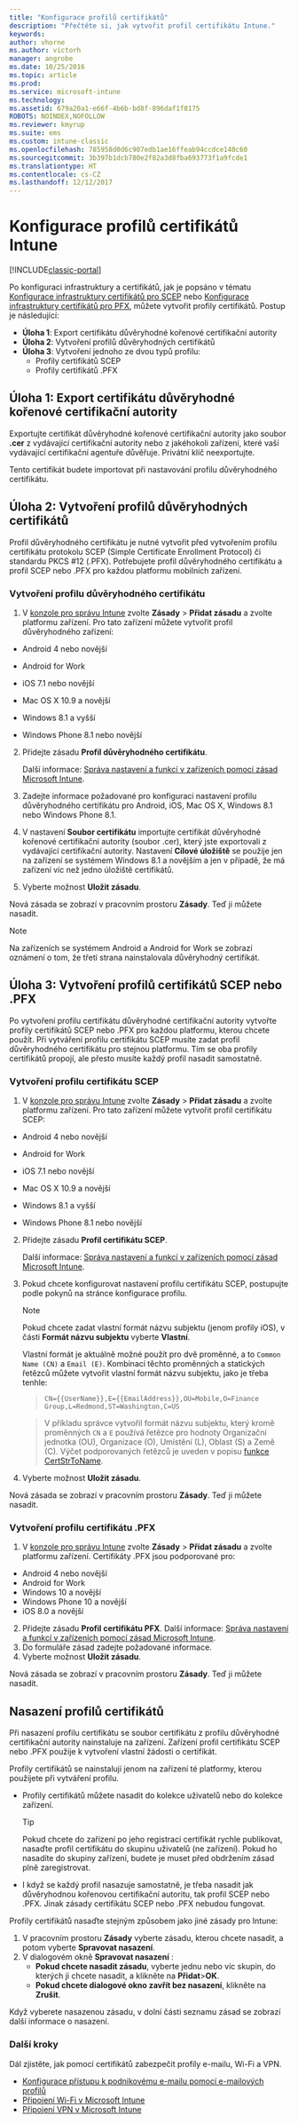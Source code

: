 ```yaml
---
title: "Konfigurace profilů certifikátů"
description: "Přečtěte si, jak vytvořit profil certifikátu Intune."
keywords: 
author: vhorne
ms.author: victorh
manager: angrobe
ms.date: 10/25/2016
ms.topic: article
ms.prod: 
ms.service: microsoft-intune
ms.technology: 
ms.assetid: 679a20a1-e66f-4b6b-bd8f-896daf1f8175
ROBOTS: NOINDEX,NOFOLLOW
ms.reviewer: kmyrup
ms.suite: ems
ms.custom: intune-classic
ms.openlocfilehash: 785958d0d6c907edb1ae16ffeab94ccdce140c60
ms.sourcegitcommit: 3b397b1dcb780e2f82a3d8fba693773f1a9fcde1
ms.translationtype: HT
ms.contentlocale: cs-CZ
ms.lasthandoff: 12/12/2017
---
```

# <a name="configure-intune-certificate-profiles"></a>Konfigurace profilů certifikátů Intune

[!INCLUDE[classic-portal](../includes/classic-portal.md)]

Po konfiguraci infrastruktury a certifikátů, jak je popsáno v tématu [Konfigurace infrastruktury certifikátů pro SCEP](configure-certificate-infrastructure-for-scep.md) nebo [Konfigurace infrastruktury certifikátů pro PFX](configure-certificate-infrastructure-for-pfx.md), můžete vytvořit profily certifikátů. Postup je následující:

- **Úloha 1**: Export certifikátu důvěryhodné kořenové certifikační autority
- **Úloha 2**: Vytvoření profilů důvěryhodných certifikátů
- **Úloha 3**: Vytvoření jednoho ze dvou typů profilu:
  - Profily certifikátů SCEP
  - Profily certifikátů .PFX

## <a name="task-1-export-the-trusted-root-ca-certificate"></a>**Úloha 1**: Export certifikátu důvěryhodné kořenové certifikační autority
Exportujte certifikát důvěryhodné kořenové certifikační autority jako soubor **.cer** z vydávající certifikační autority nebo z jakéhokoli zařízení, které vaší vydávající certifikační agentuře důvěřuje. Privátní klíč neexportujte.

Tento certifikát budete importovat při nastavování profilu důvěryhodného certifikátu.

## <a name="task-2-create-trusted-certificate-profiles"></a>**Úloha 2**: Vytvoření profilů důvěryhodných certifikátů
Profil důvěryhodného certifikátu je nutné vytvořit před vytvořením profilu certifikátu protokolu SCEP (Simple Certificate Enrollment Protocol) či standardu PKCS #12 (.PFX). Potřebujete profil důvěryhodného certifikátu a profil SCEP nebo .PFX pro každou platformu mobilních zařízení.

### <a name="to-create-a-trusted-certificate-profile"></a>Vytvoření profilu důvěryhodného certifikátu

1.  V [konzole pro správu Intune](https://manage.microsoft.com) zvolte **Zásady** &gt; **Přidat zásadu** a zvolte platformu zařízení. Pro tato zařízení můžete vytvořit profil důvěryhodného zařízení:

-  Android 4 nebo novější

-  Android for Work

-  iOS 7.1 nebo novější

-  Mac OS X 10.9 a novější

-  Windows 8.1 a vyšší

-  Windows Phone 8.1 nebo novější

2.  Přidejte zásadu **Profil důvěryhodného certifikátu**.

    Další informace: [Správa nastavení a funkcí v zařízeních pomocí zásad Microsoft Intune](manage-settings-and-features-on-your-devices-with-microsoft-intune-policies.md).

3.  Zadejte informace požadované pro konfiguraci nastavení profilu důvěryhodného certifikátu pro Android, iOS, Mac OS X, Windows 8.1 nebo Windows Phone 8.1.
4.  V nastavení **Soubor certifikátu** importujte certifikát důvěryhodné kořenové certifikační autority (soubor .cer), který jste exportovali z vydávající certifikační autority. Nastavení **Cílové úložiště** se použije jen na zařízení se systémem Windows 8.1 a novějším a jen v případě, že má zařízení víc než jedno úložiště certifikátů.

4.  Vyberte možnost **Uložit zásadu**.

Nová zásada se zobrazí v pracovním prostoru **Zásady**. Teď ji můžete nasadit.

> [!NOTE]
>
> Na zařízeních se systémem Android a Android for Work se zobrazí oznámení o tom, že třetí strana nainstalovala důvěryhodný certifikát.


## <a name="task-3-create-scep-or-pfx-certificate-profiles"></a>**Úloha 3**: Vytvoření profilů certifikátů SCEP nebo .PFX
Po vytvoření profilu certifikátu důvěryhodné certifikační autority vytvořte profily certifikátů SCEP nebo .PFX pro každou platformu, kterou chcete použít. Při vytváření profilu certifikátu SCEP musíte zadat profil důvěryhodného certifikátu pro stejnou platformu. Tím se oba profily certifikátů propojí, ale přesto musíte každý profil nasadit samostatně.

### <a name="to-create-an-scep-certificate-profile"></a>Vytvoření profilu certifikátu SCEP

1.  V [konzole pro správu Intune](https://manage.microsoft.com) zvolte **Zásady** &gt; **Přidat zásadu** a zvolte platformu zařízení.  Pro tato zařízení můžete vytvořit profil certifikátu SCEP:

-  Android 4 nebo novější

-  Android for Work

-  iOS 7.1 nebo novější

-  Mac OS X 10.9 a novější

-  Windows 8.1 a vyšší

-  Windows Phone 8.1 nebo novější

2.  Přidejte zásadu **Profil certifikátu SCEP**.

    Další informace: [Správa nastavení a funkcí v zařízeních pomocí zásad Microsoft Intune](manage-settings-and-features-on-your-devices-with-microsoft-intune-policies.md).

3.  Pokud chcete konfigurovat nastavení profilu certifikátu SCEP, postupujte podle pokynů na stránce konfigurace profilu.
    > [!NOTE]
    >
    > Pokud chcete zadat vlastní formát názvu subjektu (jenom profily iOS), v části **Formát názvu subjektu** vyberte **Vlastní**.
    >
    > Vlastní formát je aktuálně možné použít pro dvě proměnné, a to `Common Name (CN)` a `Email (E)`. Kombinací těchto proměnných a statických řetězců můžete vytvořit vlastní formát názvu subjektu, jako je třeba tenhle:

    >     CN={{UserName}},E={{EmailAddress}},OU=Mobile,O=Finance Group,L=Redmond,ST=Washington,C=US

    > V příkladu správce vytvořil formát názvu subjektu, který kromě proměnných `CN` a `E` používá řetězce pro hodnoty Organizační jednotka (OU), Organizace (O), Umístění (L), Oblast (S) a Země (C). Výčet podporovaných řetězců je uveden v popisu [funkce CertStrToName](https://msdn.microsoft.com/library/windows/desktop/aa377160.aspx).

4.  Vyberte možnost **Uložit zásadu**.

Nová zásada se zobrazí v pracovním prostoru **Zásady**. Teď ji můžete nasadit.

### <a name="to-create-a-pfx-certificate-profile"></a>Vytvoření profilu certifikátu .PFX

1.  V [konzole pro správu Intune](https://manage.microsoft.com) zvolte **Zásady** &gt; **Přidat zásadu** a zvolte platformu zařízení. Certifikáty .PFX jsou podporované pro:
  - Android 4 nebo novější
  - Android for Work
  - Windows 10 a novější
  - Windows Phone 10 a novější
  - iOS 8.0 a novější    


2.  Přidejte zásadu **Profil certifikátu PFX**.
      Další informace: [Správa nastavení a funkcí v zařízeních pomocí zásad Microsoft Intune](manage-settings-and-features-on-your-devices-with-microsoft-intune-policies.md).
3.  Do formuláře zásad zadejte požadované informace.
4.  Vyberte možnost **Uložit zásadu**.

Nová zásada se zobrazí v pracovním prostoru **Zásady**. Teď ji můžete nasadit.

## <a name="deploy-certificate-profiles"></a>Nasazení profilů certifikátů
Při nasazení profilu certifikátu se soubor certifikátu z profilu důvěryhodné certifikační autority nainstaluje na zařízení. Zařízení profil certifikátu SCEP nebo .PFX použije k vytvoření vlastní žádosti o certifikát.

Profily certifikátů se nainstalují jenom na zařízení té platformy, kterou použijete při vytváření profilu.

-   Profily certifikátů můžete nasadit do kolekce uživatelů nebo do kolekce zařízení.

    > [!TIP]
    > Pokud chcete do zařízení po jeho registraci certifikát rychle publikovat, nasaďte profil certifikátu do skupinu uživatelů (ne zařízení). Pokud ho nasadíte do skupiny zařízení, budete je muset před obdržením zásad plně zaregistrovat.

-   I když se každý profil nasazuje samostatně, je třeba nasadit jak důvěryhodnou kořenovou certifikační autoritu, tak profil SCEP nebo .PFX. Jinak zásady certifikátu SCEP nebo .PFX nebudou fungovat.

Profily certifikátů nasaďte stejným způsobem jako jiné zásady pro Intune:

1.  V pracovním prostoru **Zásady** vyberte zásadu, kterou chcete nasadit, a potom vyberte **Spravovat nasazení**.
2.  V dialogovém okně **Spravovat nasazení** :
    -   **Pokud chcete nasadit zásadu**, vyberte jednu nebo víc skupin, do kterých ji chcete nasadit, a klikněte na **Přidat**&gt;**OK**.
    -   **Pokud chcete dialogové okno zavřít bez nasazení**, klikněte na **Zrušit**.

Když vyberete nasazenou zásadu, v dolní části seznamu zásad se zobrazí další informace o nasazení.

### <a name="next-steps"></a>Další kroky

Dál zjistěte, jak pomocí certifikátů zabezpečit profily e-mailu, Wi-Fi a VPN.

-  [Konfigurace přístupu k podnikovému e-mailu pomocí e-mailových profilů](configure-access-to-corporate-email-using-email-profiles-with-Microsoft-Intune.md)
-  [Připojení Wi-Fi v Microsoft Intune](wi-fi-connections-in-microsoft-intune.md)
-  [Připojení VPN v Microsoft Intune](vpn-connections-in-microsoft-intune.md)
